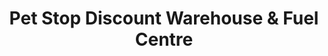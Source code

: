 ---
title: "Pet Stop Discount Warehouse & Fuel Centre"
url: /ballina/pet-stop-discount-warehouse-and-fuel-centre/
shop: fuel
---